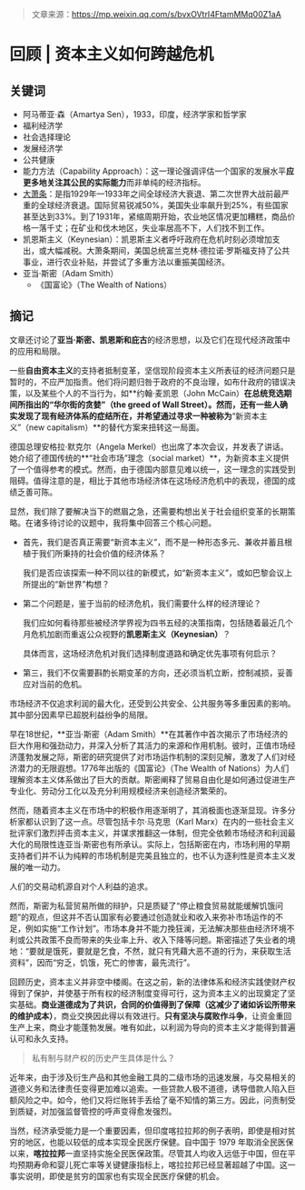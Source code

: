 > 文章来源：https://mp.weixin.qq.com/s/bvxOVtrI4FtamMMq00Z1aA

# 回顾 | 资本主义如何跨越危机

## 关键词

- 阿马蒂亚·森（Amartya Sen），1933，印度，经济学家和哲学家
- 福利经济学
- 社会选择理论
- 发展经济学
- 公共健康
- 能力方法（Capability Approach）：这一理论强调评估一个国家的发展水平**应更多地关注其公民的实际能力**而非单纯的经济指标。
- [大萧条](https://zh.wikipedia.org/wiki/%E5%A4%A7%E8%90%A7%E6%9D%A1)：是指1929年—1933年之间全球经济大衰退、第二次世界大战前最严重的全球经济衰退。国际贸易锐减50%，美国失业率飙升到25%，有些国家甚至达到33%。到了1931年，紧缩周期开始，农业地区情况更加糟糕，商品价格一落千丈；在矿业和伐木地区，失业率居高不下，人们找不到工作。
- 凯恩斯主义（Keynesian）：凯恩斯主义者呼吁政府在危机时刻必须增加支出，或大幅减税。大萧条期间，美国总统富兰克林·德拉诺·罗斯福支持了公共事业，进行农业补贴，并尝试了多重方法以重振美国经济。
- 亚当·斯密（Adam Smith）
  - 《国富论》（The Wealth of Nations）



## 摘记

文章还讨论了**亚当·斯密、凯恩斯和庇古**的经济思想，以及它们在现代经济政策中的应用和局限。



一些**自由资本主义**的支持者抵制变革，坚信现阶段资本主义所表征的经济问题只是暂时的，不应严加指责。他们将问题归咎于政府的不良治理，如布什政府的错误决策，以及某些个人的不当行为，如**约翰·麦凯恩（John McCain）**在总统竞选期间所指出的“**华尔街的贪婪**”（the greed of Wall Street）。然而，还有一些人确实发现了现有经济体系的症结所在，并希望通过寻求一种被称为**“新资本主义”（new capitalism）**的替代方案来扭转这一局面。

德国总理安格拉·默克尔（Angela Merkel）也出席了本次会议，并发表了讲话。她介绍了德国传统的**“社会市场”理念（social market）**，为新资本主义提供了一个值得参考的模式。然而，由于德国内部意见难以统一，这一理念的实践受到阻碍。值得注意的是，相比于其他市场经济体在这场经济危机中的表现，德国的成绩乏善可陈。



显然，我们除了要解决当下的燃眉之急，还需要构想出关于社会组织变革的长期策略。在诸多待讨论的议题中，我将集中回答三个核心问题。

- 首先，我们是否真正需要“新资本主义”，而不是一种形态多元、兼收并蓄且根植于我们所秉持的社会价值的经济体系？

  我们是否应该探索一种不同以往的新模式，如“新资本主义”，或如巴黎会议上所提出的“新世界”构想？

- 第二个问题是，鉴于当前的经济危机，我们需要什么样的经济理论？

  我们应如何看待那些被经济学界视为四书五经的决策指南，包括随着最近几个月危机加剧而重返公众视野的**凯恩斯主义（Keynesian）**？

  具体而言，这场经济危机对我们选择制度道路和确定优先事项有何启示？

- 第三，我们不仅需要斟酌长期变革的方向，还必须当机立断，控制减损，妥善应对当前的危机。



市场经济不仅追求利润的最大化，还受到公共安全、公共服务等多重因素的影响。其中部分因素早已超脱利益纷争的局限。



早在18世纪，**亚当·斯密（Adam Smith）**在其著作中首次揭示了市场经济的巨大作用和强劲动力，并深入分析了其活力的来源和作用机制。彼时，正值市场经济蓬勃发展之际，斯密的研究提供了对市场运作机制的深刻见解，激发了人们对经济潜力的无限遐想。1776年出版的《国富论》（The Wealth of Nations）为人们理解资本主义体系做出了巨大的贡献。斯密阐释了贸易自由化是如何通过促进生产专业化、劳动分工化以及充分利用规模经济来创造经济繁荣的。

然而，随着资本主义在市场中的积极作用逐渐明了，其消极面也逐渐显现。许多分析家都认识到了这一点。尽管包括卡尔·马克思（Karl Marx）在内的一些社会主义批评家们激烈抨击资本主义，并谋求推翻这一体制，但完全依赖市场经济和利润最大化的局限性连亚当·斯密也有所承认。实际上，包括斯密在内，市场利用的早期支持者们并不认为纯粹的市场机制是完美且独立的，也不认为逐利性是资本主义发展的唯一动力。

人们的交易动机源自对个人利益的追求。



然而，斯密为私营贸易所做的辩护，只是质疑了“停止粮食贸易就能缓解饥饿问题”的观点，但这并不否认国家有必要通过创造就业和收入来弥补市场运作的不足，例如实施“工作计划”。市场本身并不能力挽狂澜，无法解决那些由经济环境不利或公共政策不良而带来的失业率上升、收入下降等问题。斯密描述了失业者的境地：“要就是饿死，要就是乞食，不然，就只有凭藉大恶不道的行为，来获取生活资料”，因而“穷乏，饥饿，死亡的惨害，最先流行”。



回顾历史，资本主义并非空中楼阁。在这之前，新的法律体系和经济实践使财产权得到了保护，并使基于所有权的经济制度变得可行，这为资本主义的出现奠定了坚实基础。**商业道德成为了共识，合同的价值得到了保障（这减少了诸如诉讼所带来的维护成本）**，商业交换因此得以有效进行。**只有坚决与腐败作斗争**，让资金重回生产上来，商业才能蓬勃发展。唯有如此，以利润为导向的资本主义才能得到普遍认可和永久支持。

> 私有制与财产权的历史产生具体是什么？

近年来，由于涉及衍生产品和其他金融工具的二级市场的迅速发展，与交易相关的道德义务和法律责任变得更加难以追索。一些贷款人极不道德，诱导借款人陷入巨额风险之中。如今，他们又将烂账转手丢给了毫不知情的第三方。因此，问责制受到质疑，对加强监督管控的呼声变得愈发强烈。



当然，经济承受能力是一个重要因素，但印度喀拉拉邦的例子表明，即使是相对贫穷的地区，也能以较低的成本实现全民医疗保健。自中国于 1979 年取消全民医保以来，**喀拉拉邦**一直坚持实施全民医保政策。尽管其人均收入远低于中国，但在平均预期寿命和婴儿死亡率等关键健康指标上，喀拉拉邦已经显著超越了中国。这一事实说明，即使是贫穷的国家也有实现全民医疗保健的机会。
